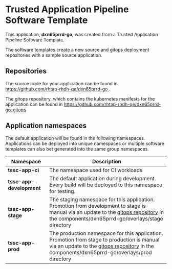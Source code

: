 # Trusted Application Pipeline Software Template

This application, **dxn65prrd-go**, was created from a Trusted Application Pipeline Software Template.

The software templates create a new source and gitops deployment repositories with a sample source application. 

## Repositories

The source code for your application can be found in [https://github.com/rhtap-rhdh-qe/dxn65prrd-go ](https://github.com/rhtap-rhdh-qe/dxn65prrd-go ).
 
The gitops repository, which contains the kubernetes manifests for the application can be found in 
[https://github.com/rhtap-rhdh-qe/dxn65prrd-go-gitops ](https://github.com/rhtap-rhdh-qe/dxn65prrd-go-gitops ) 

## Application namespaces 

The default application will be found in the following namespaces. Applications can be deployed into unique namespaces or multiple software templates can also bet generated into the same group namespaces.  

|  Namespace   |  Description   |  
| -------- | -------- |
| **tssc-app-ci** | The namespace used for CI workloads |
| **tssc-app-development** | The default application during development. Every build will be deployed to this namespace for testing. |
| **tssc-app-stage** | The staging namespace for this application. Promotion from development to stage is manual via an update to the [gitops repository](https://github.com/rhtap-rhdh-qe/dxn65prrd-go-gitops ) in the components/dxn65prrd-go/overlays/stage directory |
| **tssc-app-prod** | The production namespace for this application. Promotion from stage to production is manual via an update to the [gitops repository](https://github.com/rhtap-rhdh-qe/dxn65prrd-go-gitops ) in the components/dxn65prrd-go/overlays/prod directory |